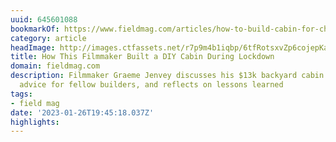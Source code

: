 ```yaml
---
uuid: 645601088
bookmarkOf: https://www.fieldmag.com/articles/how-to-build-cabin-for-cheap-diy-timelapse-video
category: article
headImage: http://images.ctfassets.net/r7p9m4b1iqbp/6tfRotsxvZp6cojepKa6Td/d15cf38d91f947791f2d85bb8704016c/DIY-Cabin-Interview-Graeme-Jenvey-16.jpg?w=1000
title: How This Filmmaker Built a DIY Cabin During Lockdown
domain: fieldmag.com
description: Filmmaker Graeme Jenvey discusses his $13k backyard cabin build, shares
  advice for fellow builders, and reflects on lessons learned
tags:
- field mag
date: '2023-01-26T19:45:18.037Z'
highlights:
---
```



